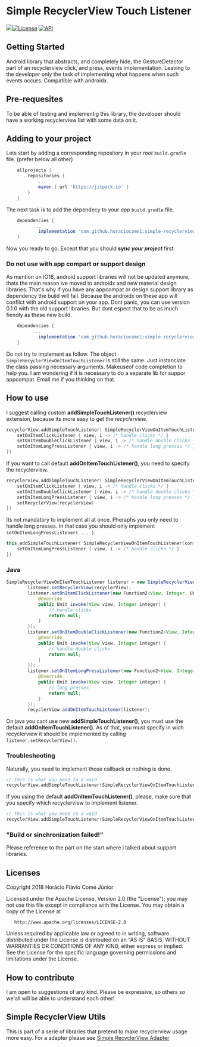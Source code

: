 # Simple RecyclerView Touch Listener 
[![](https://jitpack.io/v/horaciocome1/simple-recyclerview-touch-listener.svg)](https://jitpack.io/#horaciocome1/simple-recyclerview-touch-listener)[![License](https://img.shields.io/badge/license-Apache%202-blue.svg)](https://www.apache.org/licenses/LICENSE-2.0) [![API](https://img.shields.io/badge/API-14%2B-brightgreen.svg?style=flat)](https://android-arsenal.com/api?level=14)

## Getting Started
Android library that abstracts, and completely hide, the GestureDetector part of an recyclerview click, and press, events implementation. Leaving to the developer only the task of implementing what happens when such events occurs.
Compatible with androidx.

## Pre-requesites
To be able of testing and implementig this library, the developer should have a working recyclerview list with some data on it.

## Adding to your project
Lets start by adding a corresponding repository in your _root_ `build.gradle` file. (prefer below all other)
```gradle
	allprojects {
		repositories {
			...
			maven { url 'https://jitpack.io' }
		}
	}
 ```
The next task is to add the dependecy to your _app_ `build.gradle` file.
```gradle
	dependencies {
          ...
	        implementation 'com.github.horaciocome1:simple-recyclerview-touch-listener:0.1.6'
	}
```
Now you ready to go. Except that you should _**sync your project**_ first.

### Do not use with app compart or support design
As mention on IO18, android support libraries will not be updated anymore, thats the main reason ive moved to androidx and new material design libraries. That's why if you have any appcompat or design support library as dependency the build will fail. Because the androidx on these app will conflict with android support on your app.
Dont panic, you can use version 0.1.0 with the old support libraries. But dont espect that to be as much fiendly as these new build.
```gradle
	dependencies {
          ...
	        implementation 'com.github.horaciocome1:simple-recyclerview-touch-listener:0.1.0'
	}
```
Do not try to implement as follow. The object `SimpleRecyclerViewOnItemTouchListener` is still the same. Just instanciate the class passing necessary arguments. Makeuseof code completion to help you. I am wondering if it is necessary to do a separate lib for suppor appcompat. Email me if you thinking on that.

## How to use
I suggest calling custom **addSimpleTouchListener()** recyclerview extension, because its more easy to get the _recyclerview_.
```kotlin
recyclerView.addSimpleTouchListener( SimpleRecyclerViewOnItemTouchListener(context).apply {
    setOnItemClickListener { view, i -> /* handle clicks */ }
    setOnItemDoubleClickListener { view, i -> /* handle double clicks */ }
    setOnItemLongPressListener { view, i -> /* handle long presses */ }
})
```

If you want to call default **addOnItemTouchListener()**, you need to specify the recyclerview.
```kotlin
recyclerview.addSimpleTouchListener( SimpleRecyclerViewOnItemTouchListener(context).apply {
    setOnItemClickListener { view, i -> /* handle clicks */ }
    setOnItemDoubleClickListener { view, i -> /* handle double clicks */ }
    setOnItemLongPressListener { view, i -> /* handle long presses */ }
    setRecyclerView(recyclerView)
})
```

Its not mandatory to implement all at once. Pheraphs you only need to handle long presses. In that case you should only implement `setOnItemLongPressListener( ... )`.
```kotlin
this.addSimpleTouchListener( SimpleRecyclerViewOnItemTouchListener(context).apply {
    setOnItemLongPressListener { view, i -> /* handle clicks */ }
})
```

### Java
```java
SimpleRecyclerViewOnItemTouchListener listener = new SimpleRecyclerViewOnItemTouchListener(context);
        listener.setRecyclerView(recyclerView);
        listener.setOnItemClickListener(new Function2<View, Integer, Unit>() {
            @Override
            public Unit invoke(View view, Integer integer) {
                // handle clicks
                return null;
            }
        });
        listener.setOnItemDoubleClickListener(new Function2<View, Integer, Unit>() {
            @Override
            public Unit invoke(View view, Integer integer) {
                // handle double clicks
                return null;
            }
        });
        listener.setOnItemLongPressListener(new Function2<View, Integer, Unit>() {
            @Override
            public Unit invoke(View view, Integer integer) {
                // long presses
                return null;
            }
        });
        recyclerView.addOnItemTouchListener(listener);
```

On java you cant use new **addSimpleTouchListener()**, you must use the  default **addOnItemTouchListener()**.
As of that, you must specify in wich recyclerview it should be implemented by calling `listener.setRecyclerView()`.

### Troubleshooting
Naturally, you need to implement those callback or nothing is done.
```kotlin
// this is what you need to a void
recyclerView.addSimpleTouchListener(SimpleRecyclerViewOnItemTouchListener(context))
```

If you using the default **addOnItemTouchListener()**, please, make sure that you specify which recyclerview to implement listener.
```kotlin
// this is what you need to a void
recyclerView.addSimpleTouchListener(SimpleRecyclerViewOnItemTouchListener(context).apply { setRecyclerView(recyclerView) })
```
### "Build or sinchronization failed!"
Please reference to the part on the start where i talked about support libraries.

## Licenses
   Copyright 2018 Horácio Flávio Comé Júnior

   Licensed under the Apache License, Version 2.0 (the "License");
   you may not use this file except in compliance with the License.
   You may obtain a copy of the License at

       http://www.apache.org/licenses/LICENSE-2.0

   Unless required by applicable law or agreed to in writing, software
   distributed under the License is distributed on an "AS IS" BASIS,
   WITHOUT WARRANTIES OR CONDITIONS OF ANY KIND, either express or implied.
   See the License for the specific language governing permissions and
   limitations under the License.

## How to contribute
I am open to suggestions of any kind.
Please be expressive, so others so we'all will be able to understand each other!

## Simple RecyclerView Utils
This is part of a serie of libraries that pretend to make recyclerview usage more easy.
For a adapter please see [Simple RecyclerView Adapter](https://github.com/horaciocome1/simple-recyclerview-adapter)